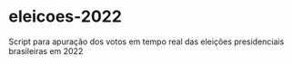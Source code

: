 # eleicoes-2022

Script para apuração dos votos em tempo real das eleições presidenciais brasileiras em 2022

